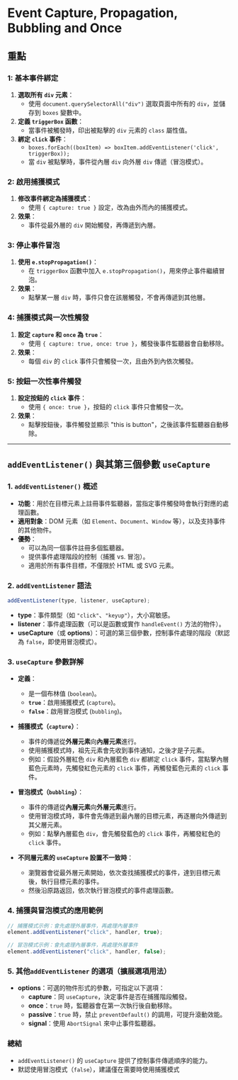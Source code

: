 # Event Capture, Propagation, Bubbling and Once

## 重點

### 1: 基本事件綁定
1. **選取所有 `div` 元素**：
   - 使用 `document.querySelectorAll("div")` 選取頁面中所有的 `div`，並儲存到 `boxes` 變數中。
2. **定義 `triggerBox` 函數**：
   - 當事件被觸發時，印出被點擊的 `div` 元素的 `class` 屬性值。
3. **綁定 `click` 事件**：
   - `boxes.forEach((boxItem) => boxItem.addEventListener('click', triggerBox));`
   - 當 `div` 被點擊時，事件從內層 `div` 向外層 `div` 傳遞（冒泡模式）。

### 2: 啟用捕獲模式
1. **修改事件綁定為捕獲模式**：
   - 使用 `{ capture: true }` 設定，改為由外而內的捕獲模式。
2. **效果**：
   - 事件從最外層的 `div` 開始觸發，再傳遞到內層。

### 3: 停止事件冒泡
1. **使用 `e.stopPropagation()`**：
   - 在 `triggerBox` 函數中加入 `e.stopPropagation()`，用來停止事件繼續冒泡。
2. **效果**：
   - 點擊某一層 `div` 時，事件只會在該層觸發，不會再傳遞到其他層。

### 4: 捕獲模式與一次性觸發
1. **設定 `capture` 和 `once` 為 `true`**：
   - 使用 `{ capture: true, once: true }`，觸發後事件監聽器會自動移除。
2. **效果**：
   - 每個 `div` 的 `click` 事件只會觸發一次，且由外到內依次觸發。


### 5: 按鈕一次性事件觸發
1. **設定按鈕的 `click` 事件**：
   - 使用 `{ once: true }`，按鈕的 `click` 事件只會觸發一次。
2. **效果**：
   - 點擊按鈕後，事件觸發並顯示 "this is button"，之後該事件監聽器自動移除。


---

## `addEventListener()` 與其第三個參數 `useCapture` 
### 1. `addEventListener()` 概述
   - **功能**：用於在目標元素上註冊事件監聽器，當指定事件觸發時會執行對應的處理函數。
   - **適用對象**：DOM 元素（如 `Element`、`Document`、`Window` 等），以及支持事件的其他物件。
   - **優勢**：
      - 可以為同一個事件註冊多個監聽器。
      - 提供事件處理階段的控制（捕獲 vs. 冒泡）。
      - 適用於所有事件目標，不僅限於 HTML 或 SVG 元素。

### 2. `addEventListener` 語法
   ```javascript
   addEventListener(type, listener, useCapture);
   ```
   - **type**：事件類型（如 `"click"`、`"keyup"`），大小寫敏感。
   - **listener**：事件處理函數（可以是函數或實作 `handleEvent()` 方法的物件）。
   - **useCapture**（或 **options**）：可選的第三個參數，控制事件處理的階段（默認為 `false`，即使用冒泡模式）。

### 3. `useCapture` 參數詳解
   - **定義**：
      - 是一個布林值 (`boolean`)。
      - **`true`**：啟用捕獲模式 (`capture`)。
      - **`false`**：啟用冒泡模式 (`bubbling`)。

   - **捕獲模式（`capture`）**：
      - 事件的傳遞從**外層元素**向**內層元素**進行。
      - 使用捕獲模式時，祖先元素會先收到事件通知，之後才是子元素。
      - 例如：假設外層紅色 `div` 和內層藍色 `div` 都綁定 `click` 事件，當點擊內層藍色元素時，先觸發紅色元素的 `click` 事件，再觸發藍色元素的 `click` 事件。

   - **冒泡模式（`bubbling`）**：
      - 事件的傳遞從**內層元素**向**外層元素**進行。
      - 使用冒泡模式時，事件會先傳遞到最內層的目標元素，再逐層向外傳遞到其父層元素。
      - 例如：點擊內層藍色 `div`，會先觸發藍色的 `click` 事件，再觸發紅色的 `click` 事件。

   - **不同層元素的 `useCapture` 設置不一致時**：
      - 瀏覽器會從最外層元素開始，依次查找捕獲模式的事件，達到目標元素後，執行目標元素的事件。
      - 然後沿原路返回，依次執行冒泡模式的事件處理函數。

### 4. 捕獲與冒泡模式的應用範例
   ```javascript
   // 捕獲模式示例：會先處理外層事件，再處理內層事件
   element.addEventListener("click", handler, true);

   // 冒泡模式示例：會先處理內層事件，再處理外層事件
   element.addEventListener("click", handler, false);
   ```

### 5. 其他`addEventListener` 的選項（擴展選項用法）
   - **options**：可選的物件形式的參數，可指定以下選項：
      - **capture**：同 `useCapture`，決定事件是否在捕獲階段觸發。
      - **once**：`true` 時，監聽器會在第一次執行後自動移除。
      - **passive**：`true` 時，禁止 `preventDefault()` 的調用，可提升滾動效能。
      - **signal**：使用 `AbortSignal` 來中止事件監聽器。

### 總結
- `addEventListener()` 的 `useCapture` 提供了控制事件傳遞順序的能力。
- 默認使用冒泡模式（`false`），建議僅在需要時使用捕獲模式